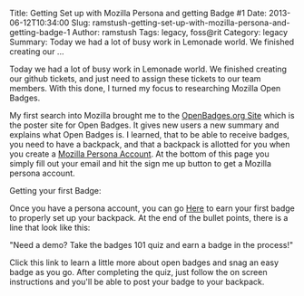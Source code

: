 Title: Getting Set up with Mozilla Persona and getting Badge #1
Date: 2013-06-12T10:34:00
Slug: ramstush-getting-set-up-with-mozilla-persona-and-getting-badge-1
Author: ramstush
Tags: legacy, foss@rit
Category: legacy
Summary: Today we had a lot of busy work in Lemonade world. We finished creating our ... 

Today we had a lot of busy work in Lemonade world. We finished creating our
github tickets, and just need to assign these tickets to our team members.
With this done, I turned my focus to researching Mozilla Open Badges.

My first search into Mozilla brought me to the [OpenBadges.org
Site](http://www.openbadges.org/) which is the poster site for Open Badges. It
gives new users a new summary and explains what Open Badges is. I learned,
that to be able to receive badges, you need to have a backpack, and that a
backpack is allotted for you when you create a [Mozilla Persona
Account](http://www.mozilla.org/en-US/persona/). At the bottom of this page
you simply fill out your email and hit the sign me up button to get a Mozilla
persona account.

Getting your first Badge:

Once you have a persona account, you can go
[Here](http://www.openbadges.org/earn/) to earn your first badge to properly
set up your backpack. At the end of the bullet points, there is a line that
look like this:

"Need a demo? Take the badges 101 quiz and earn a badge in the process!"

Click this link to learn a little more about open badges and snag an easy
badge as you go. After completing the quiz, just follow the on screen
instructions and you'll be able to post your badge to your backpack.

